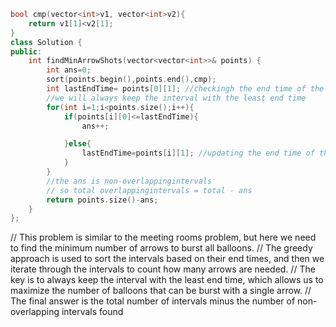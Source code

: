 ```c++
bool cmp(vector<int>v1, vector<int>v2){
    return v1[1]<v2[1];
}
class Solution {
public:
    int findMinArrowShots(vector<vector<int>>& points) {
        int ans=0;
        sort(points.begin(),points.end(),cmp);
        int lastEndTime= points[0][1]; //checkingh the end time of the first interval
        //we will always keep the interval with the least end time
        for(int i=1;i<points.size();i++){
            if(points[i][0]<=lastEndTime){
                ans++;

            }else{
                lastEndTime=points[i][1]; //updating the end time of the last interval
            }
        }
        //the ans is non-overlappingintervals
        // so total overlappingintervals = total - ans
        return points.size()-ans;
    }
};
```
// This problem is similar to the meeting rooms problem, but here we need to find the minimum number of arrows to burst all balloons.
// The greedy approach is used to sort the intervals based on their end times, and then we iterate through the intervals to count how many arrows are needed.
// The key is to always keep the interval with the least end time, which allows us to maximize the number of balloons that can be burst with a single arrow.
// The final answer is the total number of intervals minus the number of non-overlapping intervals found